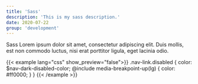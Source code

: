 ```yaml
---
title: 'Sass'
description: 'This is my sass description.'
date: 2020-07-22
group: 'development'
---
```


Sass Lorem ipsum dolor sit amet, consectetur adipiscing elit. Duis mollis, est non commodo luctus, nisi erat porttitor ligula, eget lacinia odio.


{{< example lang="css" show_preview="false">}}
.nav-link.disabled {
    color: $nav-dark-disabled-color;
    @include media-breakpoint-up(lg) {
        color: #ff0000;
    }
}
{{< /example >}}

